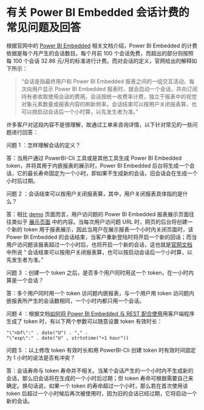 # 有关 Power BI Embedded 会话计费的常见问题及回答

根据官网中的 [Power BI Embedded](/pricing/details/power-bi-embedded/) 相关文档介绍，Power BI Embedded 的计费依据是每个月产生的会话数目。每个月前 100 个会话免费，而超出的部分则按照每 100 个会话 32.86 元/月的标准进行计费。而对会话的定义，官网给出的解释如下所示：

> “会话是指最终用户和 Power BI Embedded 报表之间的一组交互活动。每次向用户显示 Power BI Embedded 报表时，就会启动一个会话，并向订阅持有者收取使用会话的费用。会话按统一收费率计费，独立于报表中的视觉对象元素数量或报表内容的刷新频率。会话结束可以按用户关闭报表算，也可以按启动会话后一个小时算，以先发生者为准。”

许多客户对这段内容不是很理解，故通过工单来咨询详情，以下针对常见的一些问题进行回答：

问题 1 ：怎样理解会话的定义？

答：当用户通过 PowerBI-Cli 工具或是其他工具生成 Power BI Embedded token，并将其用于内嵌报表的展示时，Power BI Embedded 后台将生成一个会话，它的最长寿命固定为一个小时，即如果不生成新的会话，旧会话会在生成一个小时后过期。

问题 2 ：会话结束可以按用户关闭报表算，其中，用户关闭报表具体指的是什么？

答：相比 [demo](https://microsoft.github.io/PowerBI-JavaScript/demo/code-demo/index.html#) 页面而言，用户访问题的 Power BI Embedded 报表展示页面往往类似于 [展示页面](https://pbi.chinacloudsites.cn/) 中的内容。当每次用户访问题 URL 时，网页的后台将创建一个新的 token 用于报表展示，因此当用户在展示报表一个小时内关闭页面时，该 Power BI Embedded 的会话结束，当客户重新登陆时将开启一个新的回话；而当用户访问题该报表超过一个小时后，也将开启一个新的会话，这也就是[官网文档](/pricing/details/power-bi-embedded/) 中所说 “ 会话结束可以按用户关闭报表算，也可以按启动会话后一个小时算，以先发生者为准。”


问题 3 ：创建一个 token 之后，是否多个用户同时用这一个 token，在一小时内算是一个会话？

答：多个用户同时用一个 token 访问题内嵌报表，与一个用户用 token 访问题内嵌报表所产生的会话数相同，一个小时内都只用一个会话。


问题 4 ：根据文档[如何将 Power BI Embedded 与 REST 配合使用](/documentation/articles/power-bi-embedded-iframe/)用客户端程序生成了 token 时，有以下两个参数可以随意设置 token 有效时长：

    "\"nbf\":" . date("U") . "," .
    "\"exp\":" . date("U" , strtotime("+1 hour"))

问题 5 ：以上修改 token 有效时长和用 PowerBI-Cli 创建 token 时有效时间固定为 1 小时的说法是否有冲突？

答：会话寿命与 token 寿命并不相关。当某个会话产生的一个小时内不生成新的会话，那么旧会话将在生成的一个小时后过期；但 token 寿命可根据需要自己来确定。换句话说，如果一个 token 的寿命超过一个小时，那么若在首次使用该 token 后超过一个小时候后再次被使用时，因为旧的会话已经过期，它将启动一个新的会话。

